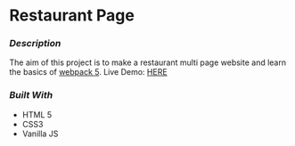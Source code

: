 # Restaurant Page

### *Description*

The aim of this project is to make a restaurant multi page website and learn the basics of [webpack 5](https://webpack.js.org/).
Live Demo: [HERE](https://nefrodzv.github.io/restaurant-page/)

### *Built With*
* HTML 5
* CSS3
* Vanilla JS
